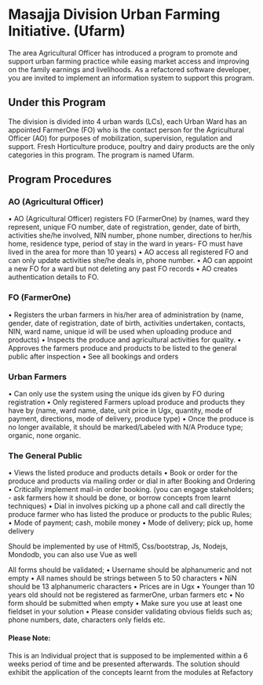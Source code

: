 # Masajja Division Urban Farming Initiative. (Ufarm)

The area Agricultural Officer has introduced a program to promote and support urban farming
practice while easing market access and improving on the family earnings and livelihoods. As a
refactored software developer, you are invited to implement an information system to support this
program.

## Under this Program

The division is divided into 4 urban wards (LCs), each Urban Ward has an appointed
FarmerOne (FO) who is the contact person for the Agricultural Officer (AO) for purposes of
mobilization, supervision, regulation and support. Fresh Horticulture produce, poultry and
dairy products are the only categories in this program.
The program is named Ufarm.

## Program Procedures

### AO (Agricultural Officer)

• AO (Agricultural Officer) registers FO (FarmerOne) by (names, ward they represent, unique FO number, date of registration, gender, date of birth, activities she/he involved, NIN number, phone number, directions to her/his home, residence type, period of stay in the ward in years- FO must have lived in the area for more than 10 years)
• AO access all registered FO and can only update activities she/he deals in, phone number.
• AO can appoint a new FO for a ward but not deleting any past FO records
• AO creates authentication details to FO.

### FO (FarmerOne)

• Registers the urban farmers in his/her area of administration by (name, gender, date of registration, date of birth, activities undertaken, contacts, NIN, ward name, unique id will be used when uploading produce and products)
• Inspects the produce and agricultural activities for quality.
• Approves the farmers produce and products to be listed to the general public after inspection
• See all bookings and orders

### Urban Farmers

• Can only use the system using the unique ids given by FO during registration
• Only registered Farmers upload produce and products they have by (name, ward name, date, unit price in Ugx, quantity, mode of payment, directions, mode of delivery, produce type)
• Once the produce is no longer available, it should be marked/Labeled with N/A Produce type; organic, none organic.

### The General Public

• Views the listed produce and products details
• Book or order for the produce and products via mailing order or dial in after Booking and Ordering
• Critically implement mail-in order booking. (you can engage stakeholders; - ask farmers how it should be done, or borrow concepts from learnt techniques)
• Dial in involves picking up a phone call and call directly the produce farmer who has listed the produce or products to the public Rules;
• Mode of payment; cash, mobile money
• Mode of delivery; pick up, home delivery

Should be implemented by use of Html5, Css/bootstrap, Js, Nodejs, Mondodb, you can also use Vue as well

All forms should be validated;
• Username should be alphanumeric and not empty
• All names should be strings between 5 to 50 characters
• NiN should be 13 alphanumeric characters
• Prices are in Ugx
• Younger than 10 years old should not be registered as farmerOne, urban farmers etc
• No form should be submitted when empty
• Make sure you use at least one fieldset in your solution
• Please consider validating obvious fields such as; phone numbers, date, characters only fields etc.

#### Please Note:

This is an Individual project that is supposed to be implemented within a 6 weeks period of time and be presented afterwards. The solution should exhibit the application of the concepts learnt from the modules at Refactory
